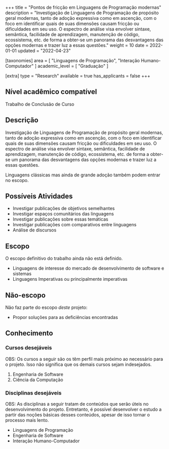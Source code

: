 +++
title = "Pontos de fricção em Linguagens de Programação modernas"
description = "Investigação de Linguagens de Programação de propósito geral modernas, tanto de adoção expressiva como em ascenção, com o foco em identificar quais de suas dimensões causam fricção ou dificuldades em seu uso. O espectro de análise visa envolver sintaxe, semântica, facilidade de aprendizagem, manutenção de código, ecossistema, etc. de forma a obter-se um panorama das desvantagens das opções modernas e trazer luz a essas questões."
weight = 10
date = 2022-01-01
updated = "2022-04-23"

[taxonomies]
area = [ "Linguagens de Programação", "Interação Humano-Computador" ]
academic_level = [ "Graduação" ]

[extra]
type = "Research"
available = true
has_applicants = false
+++

## Nível acadêmico compatível

Trabalho de Conclusão de Curso

## Descrição

Investigação de Linguagens de Programação de propósito geral modernas, tanto de adoção expressiva como em ascenção, com o foco em identificar quais de suas dimensões causam fricção ou dificuldades em seu uso. O espectro de análise visa envolver sintaxe, semântica, facilidade de aprendizagem, manutenção de código, ecossistema, etc. de forma a obter-se um panorama das desvantagens das opções modernas e trazer luz a essas questões.

Linguagens clássicas mas ainda de grande adoção também podem entrar no escopo.

## Possíveis Atividades

- Investigar publicações de objetivos semelhantes
- Investigar espaços comunitários das linguagens
- Investigar publicações sobre essas temáticas
- Investigar publicações com comparativos entre linguagens
- Análise de discursos

## Escopo

O escopo definitivo do trabalho ainda não está definido.

- Linguagens de interesse do mercado de desenvolvimento de software e sistemas
- Linguagens Imperativas ou principalmente imperativas

## Não-escopo

Não faz parte do escopo _deste_ projeto:

- Propor soluções para as deficiências encontradas

## Conhecimento

### Cursos desejáveis

OBS: Os cursos a seguir são os têm perfil mais próximo ao necessário para o projeto. Isso não significa que os demais cursos sejam indesejados.

1. Engenharia de Software
2. Ciência da Computação

### Disciplinas desejáveis

OBS: As disciplinas a seguir tratam de conteúdos que serão úteis no desenvolvimento do projeto. Entretanto, é possível desenvolver o estudo a partir das noções básicas desses conteúdos, apesar de isso tornar o processo mais lento.

- Linguagens de Programação
- Engenharia de Software
- Interação Humano-Computador
